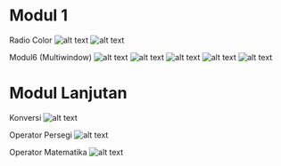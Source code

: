 # Modul 1
Radio Color
![alt text](https://github.com/Alfian29/Modul-1-Lanjutan/blob/master/Screenshot_20190225-112521.png?raw=true)
![alt text](https://github.com/Alfian29/Modul-1-Lanjutan/blob/master/Screenshot_20190225-112529.png?raw=true)

Modul6 (Multiwindow)
![alt text](https://github.com/Alfian29/Modul-1-Lanjutan/blob/master/Screenshot_20190225-112427.png?raw=true)
![alt text](https://github.com/Alfian29/Modul-1-Lanjutan/blob/master/Screenshot_20190225-112432.png?raw=true)
![alt text](https://github.com/Alfian29/Modul-1-Lanjutan/blob/master/Screenshot_20190225-112454.png?raw=true)
![alt text](https://github.com/Alfian29/Modul-1-Lanjutan/blob/master/Screenshot_20190225-112458.png?raw=true)
![alt text](https://github.com/Alfian29/Modul-1-Lanjutan/blob/master/Screenshot_20190225-114507.png?raw=true)

# Modul Lanjutan
Konversi
![alt text](https://github.com/Alfian29/Modul-1-Lanjutan/blob/master/Screenshot_20190225-134237.png?raw=true)

Operator Persegi
![alt text](https://github.com/Alfian29/Modul-1-Lanjutan/blob/master/Screenshot_20190225-144200.png?raw=true)

Operator Matematika
![alt text](https://github.com/Alfian29/Modul-1-Lanjutan/blob/master/Screenshot_20190225-151153.png?raw=true)
